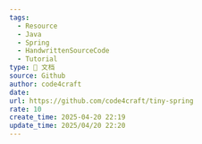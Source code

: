 ```yaml
---
tags:
  - Resource
  - Java
  - Spring
  - HandwrittenSourceCode
  - Tutorial
type: 📃 文档
source: Github
author: code4craft
date: 
url: https://github.com/code4craft/tiny-spring
rate: 10
create_time: 2025-04-20 22:19
update_time: 2025/04/20 22:20
---
```


